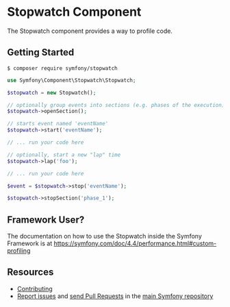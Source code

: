 Stopwatch Component
===================

The Stopwatch component provides a way to profile code.

Getting Started
---------------

```
$ composer require symfony/stopwatch
```

```php
use Symfony\Component\Stopwatch\Stopwatch;

$stopwatch = new Stopwatch();

// optionally group events into sections (e.g. phases of the execution)
$stopwatch->openSection();

// starts event named 'eventName'
$stopwatch->start('eventName');

// ... run your code here

// optionally, start a new "lap" time
$stopwatch->lap('foo');

// ... run your code here

$event = $stopwatch->stop('eventName');

$stopwatch->stopSection('phase_1');
```

Framework User?
---------------
The documentation on how to use the Stopwatch inside the Symfony Framework is at https://symfony.com/doc/4.4/performance.html#custom-profiling

Resources
---------

  * [Contributing](https://symfony.com/doc/current/contributing/index.html)
  * [Report issues](https://github.com/symfony/symfony/issues) and
    [send Pull Requests](https://github.com/symfony/symfony/pulls)
    in the [main Symfony repository](https://github.com/symfony/symfony)
